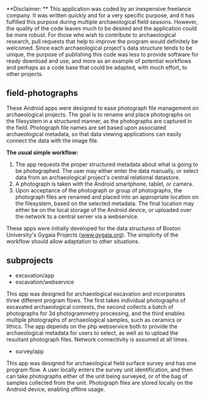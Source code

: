 **Disclaimer: ** This application was coded by an inexpensive freelance company.  It was written quickly and for a very specific purpose, and it has fulfilled this purpose during multiple archaeological field seasons.  However, the quality of the code leaves much to be desired and the application could be more robust.  For those who wish to contribute to archaeological research, pull requests that help to improve the program would definitely be welcomed.  Since each archaeological project's data structure tends to be unique, the purpose of publishing this code was less to provide software for ready download and use, and more as an example of potential workflows and perhaps as a code base that could be adapted, with much effort, to other projects.

## field-photographs

These Android apps were designed to ease photograph file management on archaeological projects.  The goal is to rename and place photographs on the filesystem in a structured manner, as the photographs are captured in the field.  Photograph file names are set based upon associated archaeological metadata, so that data viewing applications can easily connect the data with the image file.

**The usual simple workflow:**

1. The app requests the proper structured metadata about what is going to be photographed.  The user may either enter the data manually, or select data from an archaeological project's central relational datastore.
2. A photograph is taken with the Android smartphone, tablet, or camera.
3. Upon acceptance of the photograph or group of photographs, the photograph files are renamed and placed into an appropriate location on the filesystem, based on the selected metadata.  The final location may either be on the local storage of the Android device, or uploaded over the network to a central server via a webservice.

These apps were initially developed for the data structures of Boston University's Gygaia Projects (www.gygaia.org). The simplicity of the workflow should allow adaptation to other situations.

## subprojects

* excavation/app
* excavation/webservice

This app was designed for archaeological excavation and incorporates three different program flows.  The first takes individual photographs of excavated archaeological contexts, the second collects a batch of photographs for 3d photogrammetry processing, and the third enables multiple photographs of archaeological samples, such as ceramics or lithics.  The app depends on the php webservice both to provide the archaeological metadata for users to select, as well as to upload the resultant photograph files.  Network connectivity is assumed at all times.

* survey/app

This app was designed for archaeological field surface survey and has one program flow.  A user locally enters the survey unit identification, and then can take photographs either of the unit being surveyed, or of the bag of samples collected from the unit.  Photograph files are stored locally on the Android device, enabling offline usage.


